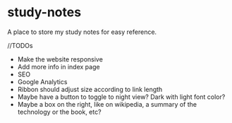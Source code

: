 # study-notes
A place to store my study notes for easy reference.

//TODOs

- Make the website responsive
- Add more info in index page
- SEO
- Google Analytics
- Ribbon should adjust size according to link length
- Maybe have a button to toggle to night view? Dark with light font color?
- Maybe a box on the right, like on wikipedia, a summary of the technology or the book, etc?
